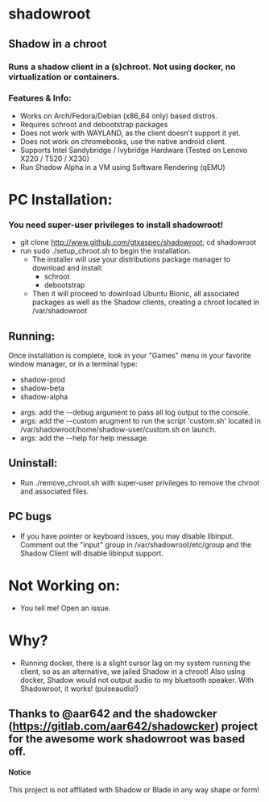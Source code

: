 # shadowroot

## Shadow in a chroot

### Runs a shadow client in a (s)chroot.  Not using docker, no virtualization or containers.

### Features & Info:
* Works on Arch/Fedora/Debian (x86_64 only) based distros.
* Requires schroot and debootstrap packages
* Does not work with WAYLAND, as the client doesn't support it yet.
* Does not work on chromebooks, use the native android client.
* Supports Intel Sandybridge / Ivybridge Hardware (Tested on Lenovo X220 / T520 / X230)
* Run Shadow Alpha in a VM using Software Rendering (qEMU)

# PC Installation:
### You need super-user privileges to install shadowroot!
* git clone http://www.github.com/gtxaspec/shadowroot; cd shadowroot
* run sudo ./setup_chroot.sh to begin the installation.
  * The installer will use your distributions package manager to download and install:
    * schroot
    * debootstrap
  * Then it will proceed to download Ubuntu Bionic, all associated packages as well as the Shadow clients, creating a chroot located in /var/shadowroot

## Running:
Once installation is complete, look in your "Games" menu in your favorite window manager, or in a terminal type:

* shadow-prod
* shadow-beta
* shadow-alpha

- args: add the --debug argument to pass all log output to the console.
- args: add the --custom arugment to run the script 'custom.sh' located in /var/shadowroot/home/shadow-user/custom.sh on launch.
- args: add the --help for help message.


## Uninstall:
* Run ./remove_chroot.sh with super-user privileges to remove the chroot and associated files.

## PC bugs
* If you have pointer or keyboard issues, you may disable libinput.  Comment out the "input" group in /var/shadowroot/etc/group and the Shadow Client will disable libinput support.

# Not Working on:
* You tell me! Open an issue.

# Why?
* Running docker, there is a slight cursor lag on my system running the client, so as an alternative, we jailed Shadow in a chroot!  Also using docker, Shadow would not output audio to my bluetooth speaker.  With Shadowroot, it works! (pulseaudio!)

## Thanks to @aar642 and the shadowcker (https://gitlab.com/aar642/shadowcker) project for the awesome work shadowroot was based off.

#### Notice
This project is not affliated with Shadow or Blade in any way shape or form!
